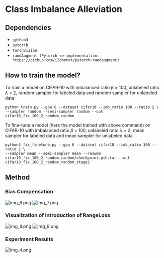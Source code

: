 # Class Imbalance Alleviation

## Dependencies

* `python3`
* `pytorch`
* `torchvision`
* `randAugment (Pytorch re-implementation: https://github.com/ildoonet/pytorch-randaugment)`

## How to train the model?
To train a model on CIFAR-10 with imbalanced ratio $\beta$ = 100,  unlabeled ratio $\lambda$ = 2, random sampler for labeled data and random sampler for unlabeled data
```
python train.py --gpu 0 --dataset cifar10 --imb_ratio 100 --ratio 2 \
--sampler random --semi-sampler random --out cifar10_fix_100_2_random_random
```

To fine-tune a model (here the model trained with above command) on CIFAR-10 with imbalanced ratio $\beta$ = 100,  unlabeled ratio $\lambda$ = 2, mean sampler for labeled data and mean sampler for unlabeled data
```
python3 fix_finetune.py --gpu 0 --dataset cifar10 --imb_ratio 100 --ratio 2 \
--sampler mean --semi-sampler mean --resume cifar10_fix_100_2_random_random/checkpoint.pth.tar --out cifar10_fix_100_2_random_random_stage2
```
## Method
### Bias Compensation
![img_6.png](img_6.png)
![img_7.png](img_7.png)

### Visualization of introduction of RangeLoss

![img_8.png](img_8.png)
![img_9.png](img_9.png)


### Experiment Results
![img_4.png](img_4.png)